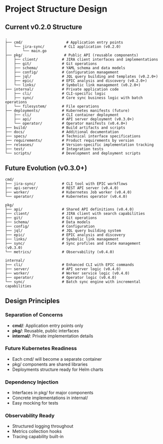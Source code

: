 # Project Structure Design

## Current v0.2.0 Structure
```
.
├── cmd/                    # Application entry points
│   └── jira-sync/         # CLI application (v0.2.0)
│       └── main.go
├── pkg/                   # Public API (reusable components)
│   ├── client/           # JIRA client interfaces and implementations
│   ├── git/              # Git operations
│   ├── schema/           # YAML schema and data models
│   ├── config/           # Configuration management
│   ├── jql/              # JQL query building and templates (v0.2.0+)
│   ├── epic/             # EPIC analysis and discovery (v0.2.0+)
│   └── links/            # Symbolic link management (v0.2.0+)
├── internal/             # Private application code
│   ├── cli/              # CLI-specific logic
│   ├── sync/             # Core sync business logic with batch operations
│   └── filesystem/       # File operations
├── deployments/          # Kubernetes manifests (future)
│   ├── cli/              # CLI container deployment
│   ├── api/              # API server deployment (v0.3.0+)
│   └── operator/         # Operator manifests (v0.4.0+)
├── build/                # Build artifacts and scripts
├── docs/                 # Additional documentation
├── specs/                # Technical interface specifications
├── requirements/         # Product requirements by version
├── releases/             # Version-specific implementation tracking
├── test/                 # Integration tests
└── scripts/              # Development and deployment scripts
```

## Future Evolution (v0.3.0+)
```
cmd/
├── jira-sync/            # CLI tool with EPIC workflows
├── api-server/           # REST API server (v0.4.0)
├── worker/               # Kubernetes Job worker (v0.4.0)
└── operator/             # Kubernetes operator (v0.4.0)

pkg/
├── api/                  # Shared API definitions (v0.4.0)
├── client/               # JIRA client with search capabilities
├── git/                  # Git operations
├── schema/               # Data models
├── config/               # Configuration
├── jql/                  # JQL query building system
├── epic/                 # EPIC analysis and discovery
├── links/                # Symbolic link management
├── sync/                 # Sync profiles and state management (v0.3.0)
└── metrics/              # Observability (v0.4.0)

internal/
├── cli/                  # Enhanced CLI with EPIC commands
├── server/               # API server logic (v0.4.0)
├── worker/               # Worker service logic (v0.4.0)
├── operator/             # Operator logic (v0.4.0)
└── sync/                 # Batch sync engine with incremental capabilities
```

## Design Principles

### Separation of Concerns
- **cmd/**: Application entry points only
- **pkg/**: Reusable, public interfaces
- **internal/**: Private implementation details

### Future Kubernetes Readiness
- Each cmd/ will become a separate container
- pkg/ components are shared libraries
- Deployments structure ready for Helm charts

### Dependency Injection
- Interfaces in pkg/ for major components
- Concrete implementations in internal/
- Easy mocking for tests

### Observability Ready
- Structured logging throughout
- Metrics collection hooks
- Tracing capability built-in